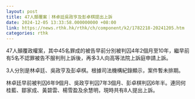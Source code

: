 ```yaml
---
layout: post
title: 47人顛覆案｜林卓廷吳政亨及彭卓棋提出上訴
date: 2024-12-05 13:33:58.000000000 +08:00
link: https://news.rthk.hk/rthk/ch/component/k2/1782218-20241205.htm
categories: rthk
---
```


47人顛覆政權案，其中45名罪成的被告早前分別被判囚4年2個月至10年，繼早前有5名不認罪被告不服判刑上訴後，再多3人向高等法院上訴庭申請上訴。

3人分別是林卓廷、吳政亨及彭卓棋。根據司法機構紀錄顯示，案件暫未排期。

林卓廷早前被判囚6年9個月、吳政亨判囚7年3個月、彭卓棋判囚6年半。連同何桂藍、鄒家成、黃碧雲、楊雪盈及余慧明，現時共有8人提出上訴。
